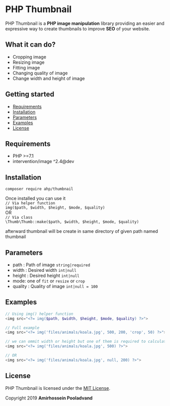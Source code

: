 # PHP Thumbnail

PHP Thumbnail is a **PHP image manipulation** library providing an easier and expressive way to create thumbnails to improve **SEO** of your website.

## What it can do?
- Cropping image
- Resizing image
- Fitting image
- Changing quality of image
- Change width and height of image

## Getting started
- [Requirements](#requirements)
- [Installation](#installation)
- [Parameters](#parameters)
- [Examples](#examples)
- [License](#license)

## Requirements

- PHP >=7.1
- intervention/image ^2.4@dev

## Installation
`composer require ahp/thumbnail`  

Once installed you can use it  
`// Via helper function`  
`img($path, $width, $height, $mode, $quality)`  
OR  
`// Via class`  
`\Thumb\Thumb::make($path, $width, $height, $mode, $quality)`  

afterward thumbnail will be create in same directory of given path named thumbnail


## Parameters
- path : Path of image `string|required`
- width : Desired width `int|null`
- height : Desired height `int|null`
- mode: one of `fit` or `resize` or `crop`
- quality : Quality of image `int|null = 100`

## Examples

```php
// Using img() helper function
<img src="<?= img($path, $width, $height, $mode, $quality) ?>">

// Full example
<img src="<?= img('files/animals/koala.jpg', 500, 200, 'crop', 50) ?>">

// we can ommit width or height but one of them is required to calculate it from other one
<img src="<?= img('files/animals/koala.jpg', 500) ?>">

// OR
<img src="<?= img('files/animals/koala.jpg', null, 200) ?>">
```

## License

PHP Thumbnail is licensed under the [MIT License](http://opensource.org/licenses/MIT).

Copyright 2019 **Amirhossein Pooladvand**
